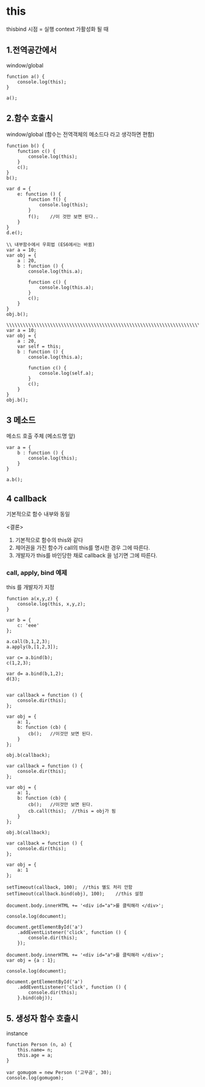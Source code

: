 # this 
thisbind 시점 = 실행 context 가활성화 될 때 

## 1.전역공간에서 
window/global
```
function a() {
	console.log(this);
}

a();
```
## 2.함수 호출시 
window/global
(함수는 전역객체의 메소드다 라고 생각하면 편함)

```
function b() {
	function c() {
		console.log(this);
	}
	c();
}
b();
```
```
var d = {
	e: function () {
		function f() {
			console.log(this);
		}
		f();	//이 것만 보면 된다..
	}
}
d.e();
```

```
\\ 내부함수에서 우회법 (ES6에서는 바뀜)
var a = 10;
var obj = {
	a : 20,
	b : function () {
		console.log(this.a);
		
		function c() {
			console.log(this.a);
		}
		c();
	}
}
obj.b();
	
\\\\\\\\\\\\\\\\\\\\\\\\\\\\\\\\\\\\\\\\\\\\\\\\\\\\\\\\\\\\\\\\\\\\\\\\\\\\\\\\
var a = 10;
var obj = {
	a : 20,
	var self = this;
	b : function () {
		console.log(this.a);
		
		function c() {
			console.log(self.a);
		}
		c();
	}
}
obj.b();
```

## 3 메소드 
메소드 호출 주체 (메소드명 앞)
```
var a = {
	b : function () {
		console.log(this);
	}
}

a.b();
```

## 4 callback
기본적으로 함수 내부와 동일

<결론>
1. 기본적으로 함수의 this와 같다
2. 제어권을 가진 함수가 call의 this를 명시한 경우 그에 따른다.
3. 개발자가 this를 바인당한 채로 callback 을 넘기면 그에 따른다.


### call, apply, bind 예제
this 를 개발자가 지정
```
function a(x,y,z) {
	console.log(this, x,y,z);
}

var b = {
	c: 'eee'
};

a.call(b,1,2,3);
a.apply(b,[1,2,3]);

var c= a.bind(b);
c(1,2,3);

var d= a.bind(b,1,2);
d(3);
	
```

```
var callback = function () {
	console.dir(this);
};

var obj = {
	a: 1,
	b: function (cb) {
		cb();	//이것만 보면 된다.
	}
};

obj.b(callback);
```

```
var callback = function () {
	console.dir(this);
};

var obj = {
	a: 1,
	b: function (cb) {
		cb();	//이것만 보면 된다.
		cb.call(this);	//this = obj가 됨
	}
};

obj.b(callback);
```

```
var callback = function () {
	console.dir(this);
};

var obj = {
	a: 1
};

setTimeout(callback, 100);	//this 별도 처리 안함
setTimeout(callback.bind(obj), 100); 	//this 설정
```

```
document.body.innerHTML += '<div id="a">를 클릭해라 </div>';

console.log(document);

document.getElementById('a')
	.addEventListener('click', function () {
		console.dir(this);
	});
```

```
document.body.innerHTML += '<div id="a">를 클릭해라 </div>';
var obj = {a : 1};

console.log(document);

document.getElementById('a')
	.addEventListener('click', function () {
		console.dir(this);
	}.bind(obj));
```

## 5. 생성자 함수 호출시 
instance

```
function Person (n, a) {
	this.name= n;
	this.age = a;
}

var gomugom = new Person ('고무곰', 30);
console.log(gomugom);	
```
